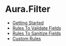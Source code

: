 # Aura.Filter

- [Getting Started](getting-started.md)
- [Rules To Validate Fields](validate.md)
- [Rules To Sanitize Fields](sanitize.md)
- [Custom Rules](custom.md)
